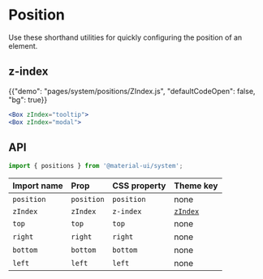 # Position

<p class="description">Use these shorthand utilities for quickly configuring the position of an element.</p>

## z-index

{{"demo": "pages/system/positions/ZIndex.js", "defaultCodeOpen": false, "bg": true}}

```jsx
<Box zIndex="tooltip">
<Box zIndex="modal">
```

## API

```js
import { positions } from '@material-ui/system';
```

| Import name | Prop       | CSS property | Theme key                                                      |
|:----------- |:---------- |:------------ |:-------------------------------------------------------------- |
| `position`  | `position` | `position`   | none                                                           |
| `zIndex`    | `zIndex`   | `z-index`    | [`zIndex`](/customization/default-theme/?expend-path=$.zIndex) |
| `top`       | `top`      | `top`        | none                                                           |
| `right`     | `right`    | `right`      | none                                                           |
| `bottom`    | `bottom`   | `bottom`     | none                                                           |
| `left`      | `left`     | `left`       | none                                                           |